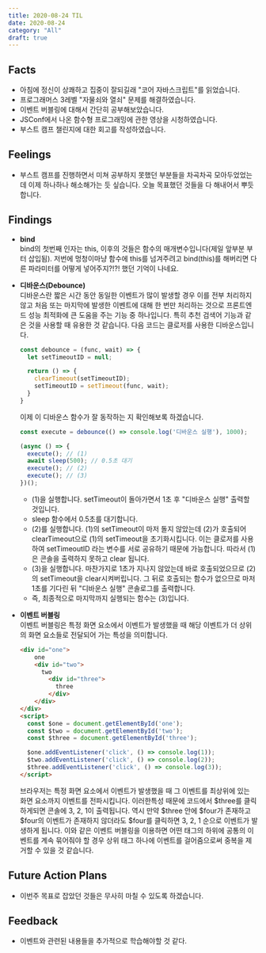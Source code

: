 ```yaml
---
title: 2020-08-24 TIL
date: 2020-08-24
category: "All"
draft: true
---
```


## Facts

- 아침에 정신이 상쾌하고 집중이 잘되길래 "코어 자바스크립트"를 읽었습니다.
- 프로그래머스 3레벨 "자물쇠와 열쇠" 문제를 해결하였습니다.
- 이벤트 버블링에 대해서 간단히 공부해보았습니다.
- JSConf에서 나온 함수형 프로그래밍에 관한 영상을 시청하였습니다.
- 부스트 캠프 챌린지에 대한 회고를 작성하였습니다.

## Feelings

- 부스트 캠프를 진행하면서 미쳐 공부하지 못했던 부분들을 차곡차곡 모아두었었는데 이제 하나하나 해소해가는 듯 싶습니다. 오늘 목표했던 것들을 다 해내어서 뿌듯 합니다.

## Findings

- **bind**  
  bind의 첫번째 인자는 this, 이후의 것들은 함수의 매개변수입니다(제일 앞부분 부터 삽입됨). 저번에 멍청이마냥 함수에 this를 넘겨주려고 bind(this)를 해버리면 다른 파라미터를 어떻게 넣어주지?!?! 했던 기억이 나네요.
- **디바운스(Debounce)**  
  디바운스란 짧은 시간 동안 동일한 이벤트가 많이 발생할 경우 이를 전부 처리하지 않고 처음 또는 마지막에 발생한 이벤트에 대해 한 번만 처리하는 것으로 프론트엔드 성능 최적화에 큰 도움을 주는 기능 중 하나입니다. 특히 추천 검색어 기능과 같은 것을 사용할 때 유용한 것 같습니다. 다음 코드는 클로저를 사용한 디바운스입니다.  

    ```javascript
    const debounce = (func, wait) => {
      let setTimeoutID = null;

      return () => {
        clearTimeout(setTimeoutID);
        setTimeoutID = setTimeout(func, wait);
      }
    }
    ```

    이제 이 디바운스 함수가 잘 동작하는 지 확인해보록 하겠습니다.

    ```javascript
    const execute = debounce(() => console.log('디바운스 실행'), 1000);

    (async () => {
      execute(); // (1)
      await sleep(500); // 0.5초 대기
      execute(); // (2)
      execute(); // (3)
    })();
    ```

  - (1)을 실행합니다. setTimeout이 돌아가면서 1초 후 "디바운스 실행" 출력할 것입니다.  
  - sleep 함수에서 0.5초를 대기합니다.  
  - (2)를 실행합니다. (1)의 setTimeout이 마저 돌지 않았는데 (2)가 호출되어 clearTimeout으로 (1)의 setTimeout을 초기화시킵니다. 이는 클로저를 사용하여 setTimeoutID 라는 변수를 서로 공유하기 때문에 가능합니다. 따라서 (1)은 콘솔을 출력하지 못하고 clear 됩니다.  
  - (3)을 실행합니다. 마찬가지로 1초가 지나지 않았는데 바로 호출되었으므로 (2)의 setTimeout을 clear시켜버립니다. 그 뒤로 호출되는 함수가 없으므로 마저 1초를 기다린 뒤 "디바운스 실행" 콘솔로그를 출력합니다.  
  - 즉, 최종적으로 마지막까지 실행되는 함수는 (3)입니다.  
- **이벤트 버블링**  
  이벤트 버블링은 특정 화면 요소에서 이벤트가 발생했을 때 해당 이벤트가 더 상위의 화면 요소들로 전달되어 가는 특성을 의미합니다.

    ```html
    <div id="one">
        one
        <div id="two">
          two
            <div id="three">
              three
            </div>
        </div>
    </div>
    <script>
      const $one = document.getElementById('one');
      const $two = document.getElementById('two');
      const $three = document.getElementById('three');

      $one.addEventListener('click', () => console.log(1));
      $two.addEventListener('click', () => console.log(2));
      $three.addEventListener('click', () => console.log(3));
    </script>
    ```

    브라우저는 특정 화면 요소에서 이벤트가 발생했을 때 그 이벤트를 최상위에 있는 화면 요소까지 이벤트를 전파시킵니다. 이러한특성 때문에 코드에서 $three를 클릭하게되면 콘솔에 3, 2, 1이 출력됩니다. 역시 만약 $three 안에 $four가 존재하고 $four의 이벤트가 존재하지 않더라도 $four를 클릭하면 3, 2, 1 순으로 이벤트가 발생하게 됩니다. 이와 같은 이벤트 버블링을 이용하면 어떤 태그의 하위에 공통의 이벤트를 계속 묶어줘야 할 경우 상위 태그 하나에 이벤트를 걸어줌으로써 중복을 제거할 수 있을 것 같습니다.

## Future Action Plans

- 이번주 목표로 잡았던 것들은 무사히 마칠 수 있도록 하겠습니다.

## Feedback

- 이벤트와 관련된 내용들을 추가적으로 학습해야할 것 같다.
